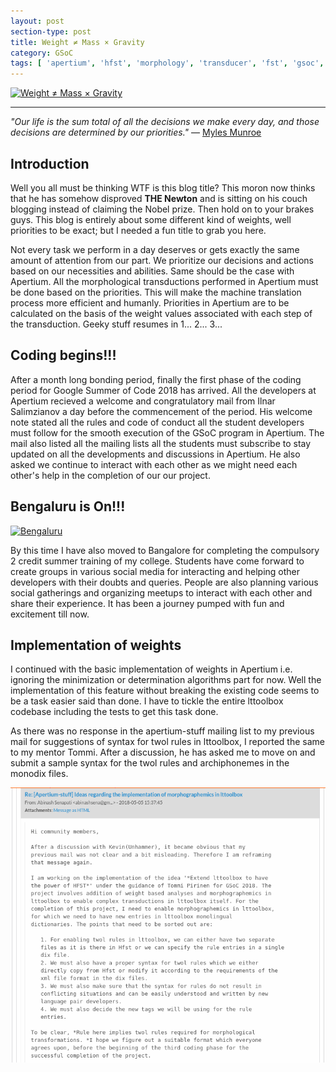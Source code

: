 ```yaml
---
layout: post
section-type: post
title: Weight ≠ Mass × Gravity
category: GSoC
tags: [ 'apertium', 'hfst', 'morphology', 'transducer', 'fst', 'gsoc', 'weights' ]
---
```


[![Weight ≠ Mass × Gravity](https://omega-coder.github.io/assets/images/newton_head.png)](https://summerofcode.withgoogle.com/dashboard/timeline/)

---

_"Our life is the sum total of all the decisions we make every day, and those decisions are determined by our priorities."_
― [Myles Munroe](http://www.cbn.com/700club/guests/bios/Myles_Munroe_043012.aspx)

## Introduction

Well you all must be thinking WTF is this blog title? This moron now thinks that he has somehow disproved **THE Newton** and is sitting on his couch blogging instead of claiming the Nobel prize. Then hold on to your brakes guys. This blog is entirely about some different kind of weights, well priorities to be exact; but I needed a fun title to grab you here.

Not every task we perform in a day deserves or gets exactly the same amount of attention from our part. We prioritize our decisions and actions based on our necessities and abilities. Same should be the case with Apertium. All the morphological transductions performed in Apertium must be done based on the priorities. This will make the machine translation process more efficient and humanly. Priorities in Apertium are to be calculated on the basis of the weight values associated with each step of the transduction. Geeky stuff resumes in 1... 2... 3...

## Coding begins!!!

After a month long bonding period, finally the first phase of the coding period for Google Summer of Code 2018 has arrived. All the developers at Apertium recieved a welcome and congratulatory mail from Ilnar Salimzianov a day before the commencement of the period. His welcome note stated all the rules and code of conduct all the student developers must follow for the smooth execution of the GSoC program in Apertium. The mail also listed all the mailing lists all the students must subscribe to stay updated on all the developments and discussions in Apertium. He also asked we continue to interact with each other as we might need each other's help in the completion of our our project.

## Bengaluru is On!!!

[![Bengaluru](https://qz.com/wp-content/uploads/2017/08/bangalore1-reuters-traffic-moves-along-a-road-in-the-southern-indian-city-of-bangalore-december-14-2005.jpg)](https://en.wikipedia.org/wiki/Bangalore)

By this time I have also moved to Bangalore for completing the compulsory 2 credit summer training of my college. Students have come forward to create groups in various social media for interacting and helping other developers with their doubts and queries. People are also planning various social gatherings and organizing meetups to interact with each other and share their experience. It has been a journey pumped with fun and excitement till now.

## Implementation of weights

I continued with the basic implementation of weights in Apertium i.e. ignoring the minimization or determination algorithms part for now. Well the implementation of this feature without breaking the existing code seems to be a task easier said than done. I have to tickle the entire lttoolbox codebase including the tests to get this task done.

As there was no response in the apertium-stuff mailing list to my previous mail for suggestions of syntax for twol rules in lttoolbox, I reported the same to my mentor Tommi. After a discussion, he has asked me to move on and submit a sample syntax for the twol rules and archiphonemes in the monodix files.

[![Apertium stuff Mailing List](/img/post_images/apertium_stuff_rule_syntax.png)](https://sourceforge.net/p/apertium/mailman/apertium-stuff/?page=1)